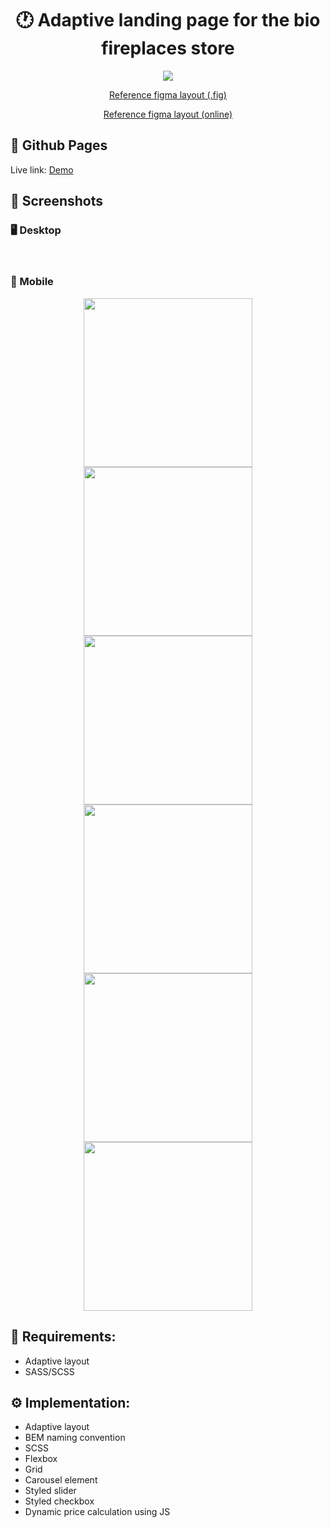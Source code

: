 <h1 align="center">🕐 Adaptive landing page for the bio fireplaces store</h1>

<p align="center">
  <a href="https://skillicons.dev">
    <img src="https://skillicons.dev/icons?i=html,css,scss,js" />
  </a>
</p>

<p align="center">
  <a href="app/layout/">
    Reference figma layout (.fig)
  </a>
</p>

<p align="center">
  <a href="https://www.figma.com/file/tOMcpja1UEQMphG0Wtc6Tx/%5BPublished%5D%5BRU%5D-%C2%ABElite-Fire%C2%BB?node-id=0-1&t=eP0krXJubeUvQOKt-0">
    Reference figma layout (online)
  </a>
</p>

## 🔗 Github Pages

Live link: [Demo](https://safym.github.io/elite-fire/)

## 📸 Screenshots

### 🖥️ Desktop
<p align="center">
    <img height="" />
    <img height="" />
    <img height="" />
    <img height="" />
    <img height="" />
</p>

### 📱 Mobile
<p align="center">
    <img height="270px" src="https://user-images.githubusercontent.com/99616798/226187282-0a6f83ac-2e83-43ee-91ae-e5cb23ede97a.png" />
    <img height="270px" src="https://user-images.githubusercontent.com/99616798/226187286-9436dd5c-874c-4fe0-b851-b0f136d752c5.png" />
    <img height="270px" src="https://user-images.githubusercontent.com/99616798/226187291-bc70aff8-00ac-479d-bfb6-21ca5fd9bba0.png" />
    <img height="270px" src="https://user-images.githubusercontent.com/99616798/226187297-eec4fabb-1dc8-4a37-96c5-0bfd4549c016.png" />
    <img height="270px" src="https://user-images.githubusercontent.com/99616798/226187300-452eae0e-797f-413b-a4b5-99b0400b4c48.png" />
    <img height="270px" src="https://user-images.githubusercontent.com/99616798/226187545-f1194b7b-5c62-4e73-b195-3fddc21dd899.png" />
</p>

## 📑 Requirements:
* Adaptive layout
* SASS/SCSS

## ⚙️ Implementation:
* Adaptive layout
* BEM naming convention
* SCSS
* Flexbox
* Grid
* Carousel element
* Styled slider
* Styled checkbox
* Dynamic price calculation using JS
